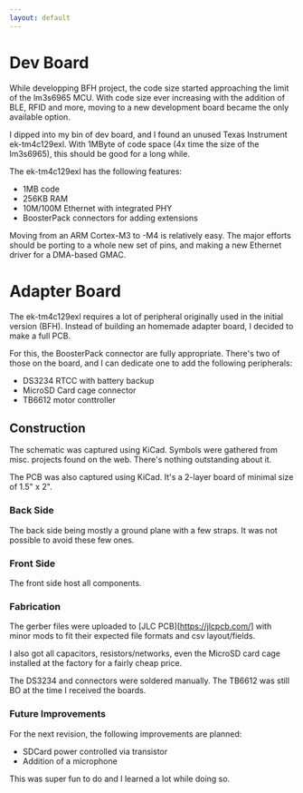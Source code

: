 ```yaml
---
layout: default
---
```


# Dev Board

While developping BFH project, the code size started approaching the limit of the lm3s6965 MCU.
With code size ever increasing with the addition of BLE, RFID and more, moving to a new development board became the only available option.

I dipped into my bin of dev board, and I found an unused Texas Instrument ek-tm4c129exl. With 1MByte of code space (4x time the size of the lm3s6965), this should be good for a long while.

The ek-tm4c129exl has the following features:
*  1MB code
*  256KB RAM
*  10M/100M Ethernet with integrated PHY
*  BoosterPack connectors for adding extensions

Moving from an ARM Cortex-M3 to -M4 is relatively easy. The major efforts should be porting to a whole new set of pins, and making a new Ethernet driver for a DMA-based GMAC.

# Adapter Board

The ek-tm4c129exl requires a lot of peripheral originally used in the initial version (BFH). Instead of building an homemade adapter board, I decided to make a full PCB.

For this, the BoosterPack connector are fully appropriate. There's two of those on the board, and I can dedicate one to add the following peripherals:

*  DS3234 RTCC with battery backup
*  MicroSD Card cage connector
*  TB6612 motor conttroller

## Construction

The schematic was captured using KiCad. Symbols were gathered from misc. projects found on the web. There's nothing outstanding about it.

The PCB was also captured using KiCad. It's a 2-layer board of minimal size of 1.5" x 2".

### Back Side

The back side being mostly a ground plane with a few straps. It was not possible to avoid these few ones.

### Front Side

The front side host all components.

### Fabrication

The gerber files were uploaded to [JLC PCB][https://jlcpcb.com/] with minor mods to fit their expected file formats and csv layout/fields.

I also got all capacitors, resistors/networks, even the MicroSD card cage installed at the factory for a fairly cheap price.

The DS3234 and connectors were soldered manually. The TB6612 was still BO at the time I received the boards.

### Future Improvements

For the next revision, the following improvements are planned:

*  SDCard power controlled via transistor
*  Addition of a microphone

This was super fun to do and I learned a lot while doing so.
